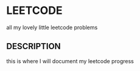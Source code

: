 # LEETCODE
all my lovely little leetcode problems

## DESCRIPTION
this is where I will document my leetcode progress
